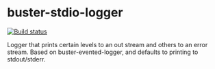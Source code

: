 # buster-stdio-logger

[![Build status](https://secure.travis-ci.org/busterjs/buster-stdio-logger.png?branch=master)](http://travis-ci.org/busterjs/buster-stdio-logger)

Logger that prints certain levels to an out stream and others to an
error stream. Based on buster-evented-logger, and defaults to printing
to stdout/stderr.
